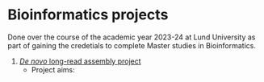# Bioinformatics projects

Done over the course of the academic year 2023-24 at Lund University as part of gaining the credetials to
complete Master studies in Bioinformatics.

1. [*De novo* long-read assembly project]('./de_novo/README.md)
	* Project aims:






